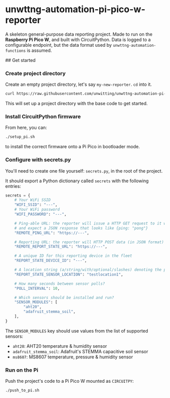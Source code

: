# unwttng-automation-pi-pico-w-reporter

A skeleton general-purpose data reporting project. Made to run on the **Raspberry Pi Pico W**, and built with CircuitPython. Data is logged to a configurable endpoint, but the data format used by `unwttng-automation-functions` is assumed.

## Get started

### Create project directory

Create an empty project directory, let's say `my-new-reporter`. `cd` into it.

```bash
curl https://raw.githubusercontent.com/unwitting/unwttng-automation-pi-pico-w-reporter/main/initialise_project_directory.sh | bash
```

This will set up a project directory with the base code to get started.

### Install CircuitPython firmware

From here, you can:

```bash
./setup_pi.sh
```

to install the correct firmware onto a Pi Pico in bootloader mode.

### Configure with secrets.py

You'll need to create one file yourself: `secrets.py`, in the root of the project.

It should export a Python dictionary called `secrets` with the following entries:

```python
secrets = {
    # Your WiFi SSID
    "WIFI_SSID": "---",
    # Your WiFi password
    "WIFI_PASSWORD": "---",

    # Ping-able URL: the reporter will issue a HTTP GET request to it with '?ping=pong' as a query string,
    # and expect a JSON response that looks like {ping: "pong"}
    "REMOTE_PING_URL": "https://---",

    # Reporting URL: the reporter will HTTP POST data (in JSON format) to it on each poll
    "REMOTE_REPORT_STATE_URL": "https://---",

    # A unique ID for this reporting device in the fleet
    "REPORT_STATE_DEVICE_ID": "---",

    # A location string (a/string/with/optional/slashes) denoting the physical location of the sensors
    "REPORT_STATE_SENSOR_LOCATION": "testlocation1",

    # How many seconds between sensor polls?
    "POLL_INTERVAL": 10,

    # Which sensors should be installed and run?
    "SENSOR_MODULES": [
        "aht20",
        "adafruit_stemma_soil",
    ],
}
```

The `SENSOR_MODULES` key should use values from the list of supported sensors:

* `aht20`: AHT20 temperature & humidity sensor
* `adafruit_stemma_soil`: Adafruit's STEMMA capacitive soil sensor
* `ms8607`: MS8607 temperature, pressure & humidity sensor

### Run on the Pi

Push the project's code to a Pi Pico W mounted as `CIRCUITPY`:

```bash
./push_to_pi.sh
```
